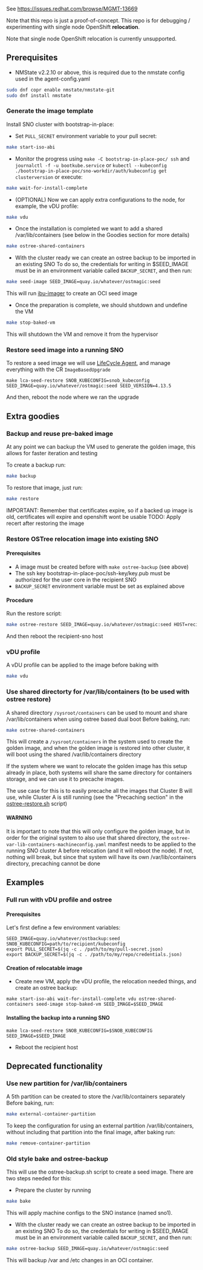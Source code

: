 See https://issues.redhat.com/browse/MGMT-13669

Note that this repo is just a proof-of-concept. This repo is for debugging / experimenting with
single node OpenShift **relocation**.

Note that single node OpenShift relocation is currently unsupported.

## Prerequisites

- NMState v2.2.10 or above, this is required due to the nmstate config used in the agent-config.yaml
```bash
sudo dnf copr enable nmstate/nmstate-git
sudo dnf install nmstate
```

### Generate the image template
Install SNO cluster with bootstrap-in-place:

- Set `PULL_SECRET` environment variable to your pull secret:
```bash
make start-iso-abi
```

- Monitor the progress using `make -C bootstrap-in-place-poc/ ssh` and `journalctl -f -u bootkube.service` or `kubectl --kubeconfig ./bootstrap-in-place-poc/sno-workdir/auth/kubeconfig get clusterversion`
or execute:
```bash
make wait-for-install-complete
```

- (OPTIONAL) Now we can apply extra configurations to the node, for example, the vDU profile:
```bash
make vdu
```

- Once the installation is completed we want to add a shared /var/lib/containers (see below in the Goodies section for more details)
```bash
make ostree-shared-containers
```

- With the cluster ready we can create an ostree backup to be imported in an existing SNO
To do so, the credentials for writing in $SEED_IMAGE must be in an environment variable called `BACKUP_SECRET`, and then run:
```bash
make seed-image SEED_IMAGE=quay.io/whatever/ostmagic:seed
```

This will run [ibu-imager](https://github.com/openshift-kni/lifecycle-agent/tree/main/ibu-imager) to create an OCI seed image

- Once the preparation is complete, we should shutdown and undefine the VM
```bash
make stop-baked-vm
```

This will shutdown the VM and remove it from the hypervisor

### Restore seed image into a running SNO
To restore a seed image we will use [LifeCycle Agent](https://github.com/openshift-kni/lifecycle-agent), and manage everything with the CR `ImageBasedUpgrade`

```
make lca-seed-restore SNOB_KUBECONFIG=snob_kubeconfig SEED_IMAGE=quay.io/whatever/ostmagic:seed SEED_VERSION=4.13.5
```

And then, reboot the node where we ran the upgrade

## Extra goodies

### Backup and reuse pre-baked image
At any point we can backup the VM used to generate the golden image, this allows for faster iteration and testing

To create a backup run:
```bash
make backup
```

To restore that image, just run:
```bash
make restore
```

IMPORTANT: Remember that certificates expire, so if a backed up image is old, certificates will expire and openshift wont be usable
TODO: Apply recert after restoring the image

### Restore OSTree relocation image into existing SNO
#### Prerequisites
- A image must be created before with `make ostree-backup` (see above)
- The ssh key bootstrap-in-place-poc/ssh-key/key.pub must be authorized for the user core in the recipient SNO
- `BACKUP_SECRET` environment variable must be set as explained above
#### Procedure
Run the restore script:
```bash
make ostree-restore SEED_IMAGE=quay.io/whatever/ostmagic:seed HOST=recipient-sno
```
And then reboot the recipient-sno host

### vDU profile
A vDU profile can be applied to the image before baking with
```bash
make vdu
```

### Use shared directorty for /var/lib/containers (to be used with ostree restore)
A shared directory `/sysroot/containers` can be used to mount and share /var/lib/containers when using ostree based dual boot
Before baking, run:
```bash
make ostree-shared-containers
```

This will create a `/sysroot/containers` in the system used to create the golden image, and when the golden image is restored into other cluster, it will boot using the shared /var/lib/containers directory

If the system where we want to relocate the golden image has this setup already in place, both systems will share the same directory for containers storage, and we can use it to precache images.

The use case for this is to easily precache all the images that Cluster B will use, while Cluster A is still running (see the "Precaching section" in the [ostree-restore.sh](https://github.com/eranco74/sno-relocation-poc/blob/master/ostree-restore.sh) script)

#### WARNING
It is important to note that this will only configure the golden image, but in order for the original system to also use that shared directory, the `ostree-var-lib-containers-machineconfig.yaml` manifest needs to be applied to the running SNO cluster A before relocation (and it will reboot the node). If not, nothing will break, but since that system will have its own /var/lib/containers directory, precaching cannot be done

## Examples
### Full run with vDU profile and ostree
#### Prerequisites
Let's first define a few environment variables:
```
SEED_IMAGE=quay.io/whatever/ostbackup:seed
SNOB_KUBECONFIG=path/to/recipient/kubeconfig
export PULL_SECRET=$(jq -c . /path/to/my/pull-secret.json)
export BACKUP_SECRET=$(jq -c . /path/to/my/repo/credentials.json)
```
#### Creation of relocatable image
- Create new VM, apply the vDU profile, the relocation needed things, and create an ostree backup:
```
make start-iso-abi wait-for-install-complete vdu ostree-shared-containers seed-image stop-baked-vm SEED_IMAGE=$SEED_IMAGE
```

#### Installing the backup into a running SNO
```
make lca-seed-restore SNOB_KUBECONFIG=$SNOB_KUBECONFIG SEED_IMAGE=$SEED_IMAGE
```
- Reboot the recipient host

## Deprecated functionality
### Use new partition for /var/lib/containers
A 5th partition can be created to store the /var/lib/containers separately
Before baking, run:
```bash
make external-container-partition
```

To keep the configuration for using an external partition /var/lib/containers, without including that partition into the final image, after baking run:
```bash
make remove-container-partition
```

### Old style bake and ostree-backup
This will use the ostree-backup.sh script to create a seed image. There are two steps needed for this:

- Prepare the cluster by running
```bash
make bake
```

This will apply machine configs to the SNO instance (named sno1).

- With the cluster ready we can create an ostree backup to be imported in an existing SNO
To do so, the credentials for writing in $SEED_IMAGE must be in an environment variable called `BACKUP_SECRET`, and then run:
```bash
make ostree-backup SEED_IMAGE=quay.io/whatever/ostmagic:seed
```

This will backup /var and /etc changes in an OCI container.
